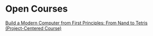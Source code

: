 # Open Courses

[Build a Modern Computer from First Principles: From Nand to Tetris (Project-Centered Course)](https://www.coursera.org/learn/build-a-computer)
